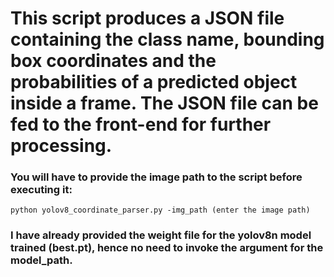 # This script produces a JSON file containing the class name, bounding box coordinates and the probabilities of a predicted object inside a frame. The JSON file can be fed to the front-end for further processing.

### You will have to provide the image path to the script before executing it:
```python yolov8_coordinate_parser.py -img_path (enter the image path)```

### I have already provided the weight file for the yolov8n model trained (best.pt), hence no need to invoke the argument for the model_path.
